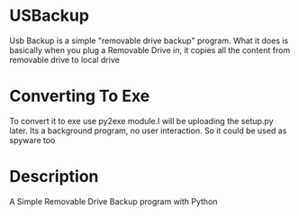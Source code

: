 # USBackup
Usb Backup is a simple "removable drive backup" program. What it does is basically when you plug a Removable Drive in, it copies all the content from removable drive to local drive
 
#  Converting To Exe
To convert it to exe use py2exe module.I will be uploading the setup.py later. Its a background program, no user interaction. So it could be used as spyware too


# Description
A Simple Removable Drive Backup program with Python 

